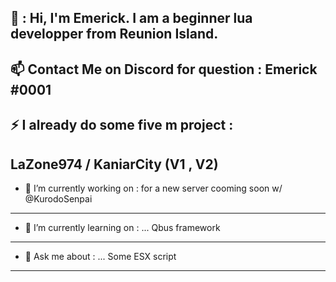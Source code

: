 👋 : Hi, I'm Emerick. I am a beginner lua developper from Reunion Island.
-------------------------------------------------------------------------------------------------------------------------------------------------------------------------

📫 Contact Me on Discord for question : Emerick #0001
-------------------------------------------------------------------------------------------------------------------------------------------------------------------------

⚡ I already do some five m project :
-------------------------------------------------------------------------------------------------------------------------------------------------------------------------

LaZone974 / 
KaniarCity (V1 , V2)
-------------------------------------------------------------------------------------------------------------------------------------------------------------------------

- 🔭 I’m currently working on :
for a new server cooming soon w/ @KurodoSenpai
-------------------------------------------------------------------------------------------------------------------------------------------------------------------------

- 🌱 I’m currently learning on : ...
Qbus framework
-------------------------------------------------------------------------------------------------------------------------------------------------------------------------

- 💬 Ask me about : ...
Some ESX script
-------------------------------------------------------------------------------------------------------------------------------------------------------------------------
